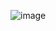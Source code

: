 ![image](https://github.com/udayk01/network_f/assets/52235763/c167a4d9-954d-4bb6-8e56-5bc896bddce7)

